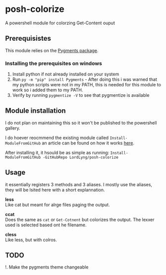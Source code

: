 # posh-colorize
A powershell module for colorzing Get-Content ouput

## Prerequisistes
This module relies on the [Pygments package](https://pygments.org/ "Pygments syntax highlighter").

### Installing the prerequisites on windows
1. Install python if not already installed on your system
2. Run `py -m "pip" install Pygments` - After doing this i was warned that my python scripts were not in my PATH, this is needed for this module to work so i added them to my PATH.
3. Verify by running `pygmentize -V` to see that pygmentize is available

## Module installation
I do not plan on maintaining this so it won't be published to the powershell gallery.

I do hoever reocmmend the existing module called `Install-ModuleFromGitHub` an article can be found on how it works [here](https://dfinke.github.io/powershell/2016/11/21/Quickly-Install-PowerShell-Modules-from-GitHub.html).

After installing it, it hsould be as simple as running:
`Install-ModuleFromGitHub -GitHubRepo LordLyng/posh-colorize`

## Usage
it essentially registers 3 methods and 3 aliases. I mostly use the aliases, they will be lsited here with a short explannation.

**less**  
Like cat but meant for alrge files paging the output.

**ccat**  
Does the same as `cat` or `Get-Cotnent` but colorizes the output. The lexxer used is selected based ont he filename.

**cless**  
Like less, but with colros.

## TODO
!. Make the pygments theme changeable